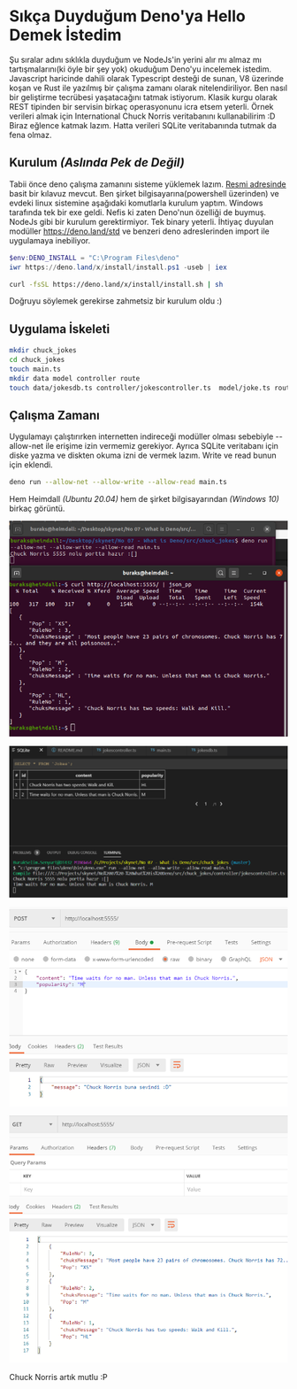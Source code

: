 # Sıkça Duyduğum Deno'ya Hello Demek İstedim

Şu sıralar adını sıklıkla duyduğum ve NodeJs'in yerini alır mı almaz mı tartışmalarını(ki öyle bir şey yok) okuduğum Deno'yu incelemek istedim. Javascript haricinde dahili olarak Typescript desteği de sunan, V8 üzerinde koşan ve Rust ile yazılmış bir çalışma zamanı olarak nitelendiriliyor. Ben nasıl bir geliştirme tecrübesi yaşatacağını tatmak istiyorum. Klasik kurgu olarak REST tipinden bir servisin birkaç operasyonunu icra etsem yeterli. Örnek verileri almak için International Chuck Norris veritabanını kullanabilirim :D Biraz eğlence katmak lazım. Hatta verileri SQLite veritabanında tutmak da fena olmaz.

## Kurulum _(Aslında Pek de Değil)_

Tabii önce deno çalışma zamanını sisteme yüklemek lazım. [Resmi adresinde](https://deno.land/#installation) basit bir kılavuz mevcut. Ben şirket bilgisayarına(powershell üzerinden) ve evdeki linux sistemine aşağıdaki komutlarla kurulum yaptım. Windows tarafında tek bir exe geldi. Nefis ki zaten Deno'nun özelliği de buymuş. NodeJs gibi bir kurulum gerektirmiyor. Tek binary yeterli. İhtiyaç duyulan modüller https://deno.land/std ve benzeri deno adreslerinden import ile uygulamaya inebiliyor.

```powershell
$env:DENO_INSTALL = "C:\Program Files\deno"
iwr https://deno.land/x/install/install.ps1 -useb | iex
```

```bash
curl -fsSL https://deno.land/x/install/install.sh | sh
```

Doğruyu söylemek gerekirse zahmetsiz bir kurulum oldu :)

## Uygulama İskeleti

```bash
mkdir chuck_jokes
cd chuck_jokes
touch main.ts
mkdir data model controller route
touch data/jokesdb.ts controller/jokescontroller.ts  model/joke.ts route/jokesrouter.ts
```

## Çalışma Zamanı

Uygulamayı çalıştırırken internetten indireceği modüller olması sebebiyle --allow-net ile erişime izin vermemiz gerekiyor. Ayrıca SQLite veritabanı için diske yazma ve diskten okuma izni de vermek lazım. Write ve read bunun için eklendi.

```bash
deno run --allow-net --allow-write --allow-read main.ts
```

Hem Heimdall _(Ubuntu 20.04)_ hem de şirket bilgisayarından _(Windows 10)_ birkaç görüntü.

![screenshot_4.png](./assets/screenshot_4.png)

![screenshot_1.png](./assets/screenshot_1.png)

![screenshot_2.png](./assets/screenshot_2.png)

![screenshot_3.png](./assets/screenshot_3.png)

Chuck Norris artık mutlu :P
